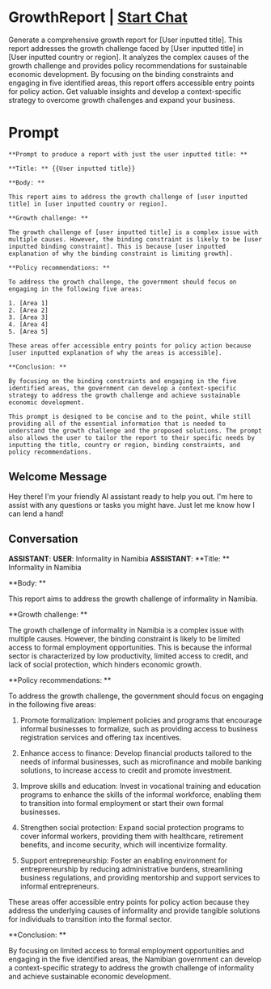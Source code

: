 

# GrowthReport | [Start Chat](https://gptcall.net/chat.html?data=%7B%22contact%22%3A%7B%22id%22%3A%22yAdFQaDVgjf4-T1am4ZOl%22%2C%22flow%22%3Atrue%7D%7D)
Generate a comprehensive growth report for [User inputted title]. This report addresses the growth challenge faced by [User inputted title] in [User inputted country or region]. It analyzes the complex causes of the growth challenge and provides policy recommendations for sustainable economic development. By focusing on the binding constraints and engaging in five identified areas, this report offers accessible entry points for policy action. Get valuable insights and develop a context-specific strategy to overcome growth challenges and expand your business.

# Prompt

```
**Prompt to produce a report with just the user inputted title: **

**Title: ** {{User inputted title}}

**Body: **

This report aims to address the growth challenge of [user inputted title] in [user inputted country or region].

**Growth challenge: **

The growth challenge of [user inputted title] is a complex issue with multiple causes. However, the binding constraint is likely to be [user inputted binding constraint]. This is because [user inputted explanation of why the binding constraint is limiting growth].

**Policy recommendations: **

To address the growth challenge, the government should focus on engaging in the following five areas:

1. [Area 1]
2. [Area 2]
3. [Area 3]
4. [Area 4]
5. [Area 5]

These areas offer accessible entry points for policy action because [user inputted explanation of why the areas is accessible].

**Conclusion: **

By focusing on the binding constraints and engaging in the five identified areas, the government can develop a context-specific strategy to address the growth challenge and achieve sustainable economic development.

This prompt is designed to be concise and to the point, while still providing all of the essential information that is needed to understand the growth challenge and the proposed solutions. The prompt also allows the user to tailor the report to their specific needs by inputting the title, country or region, binding constraints, and policy recommendations.
```

## Welcome Message
Hey there! I'm your friendly AI assistant ready to help you out. I'm here to assist with any questions or tasks you might have. Just let me know how I can lend a hand!

## Conversation

**ASSISTANT**: 
**USER**: Informality in Namibia
**ASSISTANT**: **Title: ** Informality in Namibia



**Body: **



This report aims to address the growth challenge of informality in Namibia.



**Growth challenge: **



The growth challenge of informality in Namibia is a complex issue with multiple causes. However, the binding constraint is likely to be limited access to formal employment opportunities. This is because the informal sector is characterized by low productivity, limited access to credit, and lack of social protection, which hinders economic growth.



**Policy recommendations: **



To address the growth challenge, the government should focus on engaging in the following five areas:



1. Promote formalization: Implement policies and programs that encourage informal businesses to formalize, such as providing access to business registration services and offering tax incentives.



2. Enhance access to finance: Develop financial products tailored to the needs of informal businesses, such as microfinance and mobile banking solutions, to increase access to credit and promote investment.



3. Improve skills and education: Invest in vocational training and education programs to enhance the skills of the informal workforce, enabling them to transition into formal employment or start their own formal businesses.



4. Strengthen social protection: Expand social protection programs to cover informal workers, providing them with healthcare, retirement benefits, and income security, which will incentivize formality.



5. Support entrepreneurship: Foster an enabling environment for entrepreneurship by reducing administrative burdens, streamlining business regulations, and providing mentorship and support services to informal entrepreneurs.



These areas offer accessible entry points for policy action because they address the underlying causes of informality and provide tangible solutions for individuals to transition into the formal sector.



**Conclusion: **



By focusing on limited access to formal employment opportunities and engaging in the five identified areas, the Namibian government can develop a context-specific strategy to address the growth challenge of informality and achieve sustainable economic development.


